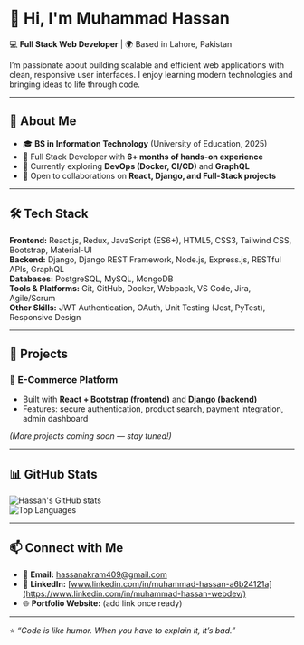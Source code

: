 # 👋 Hi, I'm Muhammad Hassan

💻 **Full Stack Web Developer** | 🌍 Based in Lahore, Pakistan  

I’m passionate about building scalable and efficient web applications with clean, responsive user interfaces. I enjoy learning modern technologies and bringing ideas to life through code.

---

## 🚀 About Me  
- 🎓 **BS in Information Technology** (University of Education, 2025)  
- 💼 Full Stack Developer with **6+ months of hands-on experience**  
- 🌱 Currently exploring **DevOps (Docker, CI/CD)** and **GraphQL**  
- 🤝 Open to collaborations on **React, Django, and Full-Stack projects**  

---

## 🛠️ Tech Stack  

**Frontend:** React.js, Redux, JavaScript (ES6+), HTML5, CSS3, Tailwind CSS, Bootstrap, Material-UI  
**Backend:** Django, Django REST Framework, Node.js, Express.js, RESTful APIs, GraphQL  
**Databases:** PostgreSQL, MySQL, MongoDB  
**Tools & Platforms:** Git, GitHub, Docker, Webpack, VS Code, Jira, Agile/Scrum  
**Other Skills:** JWT Authentication, OAuth, Unit Testing (Jest, PyTest), Responsive Design  

---

## 📌 Projects  

### 🛒 E-Commerce Platform  
- Built with **React + Bootstrap (frontend)** and **Django (backend)**  
- Features: secure authentication, product search, payment integration, admin dashboard  

*(More projects coming soon — stay tuned!)*  

---
## 📊 GitHub Stats  

![Hassan's GitHub stats](https://github-readme-stats.vercel.app/api?username=muhammad-hassan-webdev&show_icons=true&theme=radical)  
![Top Languages](https://github-readme-stats.vercel.app/api/top-langs/?username=muhammad-hassan-webdev&layout=compact&theme=radical)  


---

## 📫 Connect with Me  

- 📧 **Email:** [hassanakram409@gmail.com](mailto:hassanakram409@gmail.com)  
- 💼 **LinkedIn:** [www.linkedin.com/in/muhammad-hassan-a6b24121a](https://www.linkedin.com/in/muhammad-hassan-webdev/)  
- 🌐 **Portfolio Website:** (add link once ready)  

---

⭐️ _“Code is like humor. When you have to explain it, it’s bad.”_  

